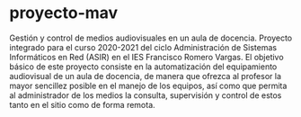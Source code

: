 # proyecto-mav
Gestión y control de medios audiovisuales en un aula de docencia. Proyecto integrado para el curso 2020-2021 del ciclo Administración de Sistemas Informáticos en Red (ASIR) en el IES Francisco Romero Vargas. El objetivo básico de este proyecto consiste en la automatización del equipamiento audiovisual de un aula de docencia, de manera que ofrezca al profesor la mayor sencillez posible en el manejo de los equipos, así como que permita al administrador de los medios la consulta, supervisión y control de estos tanto en el sitio como de forma remota.
